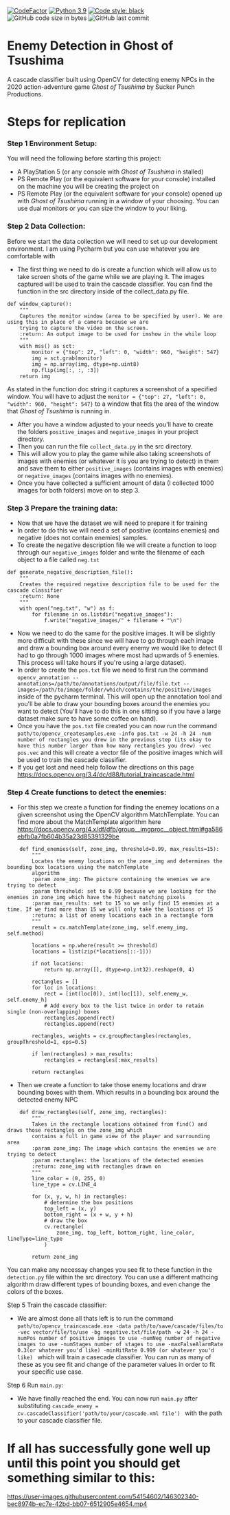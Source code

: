[![CodeFactor](https://www.codefactor.io/repository/github/dylanzenner/enemy_detection_in_ghost_of_tsushima/badge)](https://www.codefactor.io/repository/github/dylanzenner/enemy_detection_in_ghost_of_tsushima)
[![Python 3.9](https://img.shields.io/badge/python-3.9-blue.svg)](https://www.python.org/downloads/release/python-360/)
[![Code style: black](https://img.shields.io/badge/code%20style-black-000000.svg)](https://github.com/psf/black)
![GitHub code size in bytes](https://img.shields.io/github/languages/code-size/dylanzenner/enemy_detection_in_ghost_of_tsushima)
![GitHub last commit](https://img.shields.io/github/last-commit/dylanzenner/enemy_detection_in_ghost_of_tsushima)

# Enemy Detection in Ghost of Tsushima

A cascade classifier built using OpenCV for detecting enemy NPCs in the 2020 action-adventure game *Ghost of Tsushima* by Sucker Punch Productions.


# Steps for replication

### Step 1 Environment Setup:

You will need the following before starting this project:
-   A PlayStation 5 (or any console with *Ghost of Tsushima* in stalled)
-   PS Remote Play (or the equivalent software for your console) installed on the machine you will be creating the project on
-   PS Remote Play (or the equivalent software for your console) opened up with *Ghost of Tsushima* running in a window of your choosing. You can use dual monitors or you can size the window to your liking.


### Step 2 Data Collection:
Before we start the data collection we will need to set up our development environment. I am using Pycharm but you can use whatever you are comfortable with
-   The first thing we need to do is create a function which will allow us to take screen shots of the game while we are playing it. The images captured will be used to train the cascade classifier. You can find the function in the src directory inside of the collect_data.py file. 
```{python}
def window_capture():
    """
    Captures the monitor window (area to be specified by user). We are using this in place of a camera because we are
    trying to capture the video on the screen.
    :return: An output image to be used for imshow in the while loop
    """
    with mss() as sct:
        monitor = {"top": 27, "left": 0, "width": 960, "height": 547}
        img = sct.grab(monitor)
        img = np.array(img, dtype=np.uint8)
        np.flip(img[:, :, :3])
    return img
```
As stated in the function doc string it captures a screenshot of a specified window. You will have to adjust the ```monitor = {"top": 27, "left": 0, "width": 960, "height": 547}``` to a window that fits the area of the window that *Ghost of Tsushima* is running in.
-   After you have a window adjusted to your needs you'll have to create the folders ```positive_images``` and ```negative_images``` in your project directory.
-   Then you can run the file ```collect_data.py``` in the src directory.
-   This will allow you to play the game while also taking screenshots of images with enemies (or whatever it is you are trying to detect) in them and save them to either ```positive_images``` (contains images with enemies) or ```negative_images``` (contains images with no enemies).
-   Once you have collected a sufficient amount of data (I collected 1000 images for both folders) move on to step 3.


### Step 3 Prepare the training data:
-   Now that we have the dataset we will need to prepare it for training
-   In order to do this we will need a set of positive (contains enemies) and negative (does not contain enemies) samples.
-   To create the negative description file we will create a function to loop through our ```negative_images``` folder and write the filename of each object to a file called ```neg.txt```
```{python}
def generate_negative_description_file():
    """
    Creates the required negative description file to be used for the cascade classifier
    :return: None
    """
    with open("neg.txt", "w") as f:
        for filename in os.listdir("negative_images"):
            f.write("negative_images/" + filename + "\n")
```
-   Now we need to do the same for the positive images. It will be slightly more difficult with these since we will have to go through each image and draw a bounding box around every enemy we would like to detect (I had to go through 1000 images where most had upwards of 5 enemies. This process will take hours if you're using a large dataset).
-   In order to create the ```pos.txt``` file we need to first run the command ```opencv_annotation --annotations=/path/to/annotations/output/file/file.txt --images=/path/to/image/folder/which/contains/the/positive/images``` inside of the pycharm terminal. This will open up the annotation tool and you'll be able to draw your bounding boxes around the enemies you want to detect (You'll have to do this in one sitting so if you have a large dataset make sure to have some coffee on hand).
-   Once you have the ```pos.txt``` file created you can now run the command ```path/to/opencv_createsamples.exe -info pos.txt -w 24 -h 24 -num number of rectangles you drew in the previous step (its okay to have this number larger than how many rectangles you drew) -vec pos.vec``` and this will create a vector file of the positive images which will be used to train the cascade classifier.
-   If you get lost and need help follow the directions on this page https://docs.opencv.org/3.4/dc/d88/tutorial_traincascade.html

### Step 4 Create functions to detect the enemies:
-   For this step we create a function for finding the enemey locations on a given screenshot using the OpenCV algorithm MatchTemplate. You can find more about the MatchTemplate algorithm here https://docs.opencv.org/4.x/df/dfb/group__imgproc__object.html#ga586ebfb0a7fb604b35a23d85391329be
```{python}
    def find_enemies(self, zone_img, threshold=0.99, max_results=15):
        """
        Locates the enemy locations on the zone_img and determines the bounding box locations using the matchTemplate
        algorithm
        :param zone_img: The picture containing the enemies we are trying to detect
        :param threshold: set to 0.99 because we are looking for the enemies in zone_img which have the highest matching pixels
        :param max_results: set to 15 so we only find 15 enemies at a time. If we find more than 15 we will only take the locations of 15
        :return: a list of enemy locations each in a rectangle form
        """
        result = cv.matchTemplate(zone_img, self.enemy_img, self.method)

        locations = np.where(result >= threshold)
        locations = list(zip(*locations[::-1]))

        if not locations:
            return np.array([], dtype=np.int32).reshape(0, 4)

        rectangles = []
        for loc in locations:
            rect = [int(loc[0]), int(loc[1]), self.enemy_w, self.enemy_h]
            # Add every box to the list twice in order to retain single (non-overlapping) boxes
            rectangles.append(rect)
            rectangles.append(rect)

        rectangles, weights = cv.groupRectangles(rectangles, groupThreshold=1, eps=0.5)

        if len(rectangles) > max_results:
            rectangles = rectangles[:max_results]

        return rectangles
```

-   Then we create a function to take those enemy locations and draw bounding boxes with them. Which results in a bounding box around the detected enemy NPC
```{python}
    def draw_rectangles(self, zone_img, rectangles):
        """
        Takes in the rectangle locations obtained from find() and draws those rectangles on the zone_img which
        contains a full in game view of the player and surrounding area
        :param zone_img: The image which contains the enemies we are trying to detect
        :param rectangles: the locations of the detected enemies
        :return: zone_img with rectangles drawn on
        """
        line_color = (0, 255, 0)
        line_type = cv.LINE_4

        for (x, y, w, h) in rectangles:
            # determine the box positions
            top_left = (x, y)
            bottom_right = (x + w, y + h)
            # draw the box
            cv.rectangle(
                zone_img, top_left, bottom_right, line_color, lineType=line_type
            )

        return zone_img
```
You can make any necessay changes you see fit to these function in the ```detection.py``` file within the src directory. You can use a different mathcing algorithm draw different types of bounding boxes, and even change the colors of the boxes.

Step 5 Train the cascade classifier:
-   We are almost done all thats left is to run the command ```path/to/opencv_traincascade.exe -data path/to/save/cascade/files/to -vec vector/file/to/use -bg negative.txt/file/path -w 24 -h 24 -numPos number of positive images to use -numNeg number of negative images to use -numStages number of stages to use -maxFalseAlarmRate 0.3(or whatever you'd like) -minHitRate 0.999 (or whatever you'd like) ``` which will train a casecade classifier. You can run as many of these as you see fit and change of the parameter values in order to fit your specific use case.

Step 6 Run ```main.py```:
-   We have finally reached the end. You can now run ```main.py``` after substituting ```cascade_enemy = cv.cascadeClassifier('path/to/your/cascade.xml file') ``` with the path to your cascade classifier file.

# If all has successfully gone well up until this point you should get something similar to this:


https://user-images.githubusercontent.com/54154602/146302340-bec8974b-ec7e-42bd-bb07-6512905e4654.mp4


